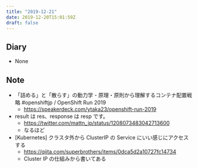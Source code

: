```yaml
---
title: "2019-12-21"
date: 2019-12-20T15:01:59Z
draft: false
---
```


## Diary

* None

## Note

* 「詰める」と「散らす」の動力学 - 原理・原則から理解するコンテナ配置戦略 #openshiftjp / OpenShift Run 2019
  * https://speakerdeck.com/ytaka23/openshift-run-2019
* result は res、response は resp です。
  * https://twitter.com/mattn_jp/status/1208073483042713600
  * なるほど
* [Kubernetes] クラスタ外から ClusterIP の Service にいい感じにアクセスする
  * https://qiita.com/superbrothers/items/0dca5d2a10727fc14734
  * Cluster IP の仕組みから書いてある
